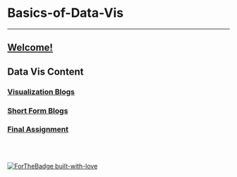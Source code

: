 # Basics-of-Data-Vis
----
## [Welcome!](https://github.com/ameliavasquez/Basics-of-Data-Vis/blob/main/Welcome!.md)

## Data Vis Content
### [Visualization Blogs](https://github.com/ameliavasquez/Basics-of-Data-Vis/blob/main/Visualization%20Blogs.md)
### [Short Form Blogs](https://github.com/ameliavasquez/Basics-of-Data-Vis/blob/main/Short%20Form%20Blogs.md)
### [Final Assignment](https://github.com/ameliavasquez/Basics-of-Data-Vis/blob/main/Final%20Assignment.md)

<br /><br />

[![ForTheBadge built-with-love](http://ForTheBadge.com/images/badges/built-with-love.svg)](https://GitHub.com/Naereen/)
